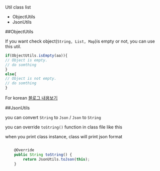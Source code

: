 Util class list
* ObjectUtils
* JsonUtils


##ObjectUtils

If you want check object(`String, List, Map`)is empty or not, you can use this util.


```javascript
if(ObjectUtils.isEmpty(aa)){
// Object is empty.
// do somthing
}
else{
// Object is not empty.
// do somthing
}
```

For korean [블로그 내용보기](http://gun0912.tistory.com/1)




##JsonUtils

you can convert `String` to `Json` / `Json` to `String`


you can override `toString()` function in class file like this

when you print class instance, class will print json format
```javascript

	@Override
	public String toString() {
		return JsonUtils.toJson(this);
	}


```

